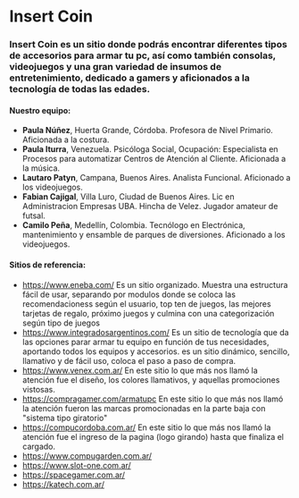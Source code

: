 # Insert Coin

### Insert Coin es un sitio donde podrás encontrar diferentes tipos de accesorios para armar tu pc, así como también consolas, videojuegos y una gran variedad de insumos de entretenimiento, dedicado a gamers y aficionados a la tecnología de todas las edades.

#### Nuestro equipo:
- **Paula Núñez**, Huerta Grande, Córdoba. Profesora de Nivel Primario. Aficionada a la costura.
- **Paula Iturra**, Venezuela. Psicóloga Social, Ocupación: Especialista en Procesos para automatizar Centros de Atención al Cliente. Aficionada a la música.
- **Lautaro Patyn**, Campana, Buenos Aires. Analista Funcional. Aficionado a los videojuegos.
- **Fabian Cajigal**, Villa Luro, Ciudad de Buenos Aires. Lic en Administracion Empresas UBA. Hincha de Velez. Jugador amateur de futsal.
- **Camilo Peña**, Medellín, Colombia. Tecnólogo en Electrónica, mantenimiento y ensamble de parques de diversiones. Aficionado a los videojuegos.

#### Sitios de referencia:

* https://www.eneba.com/ Es un sitio organizado. Muestra una estructura fácil de usar, separando por modulos donde se coloca las recomendacioness según el usuario, top ten de juegos, las mejores tarjetas de regalo, próximo juegos y culmina con una categorización según tipo de juegos
* https://www.integradosargentinos.com/ Es un sitio de tecnología que da las opciones  parar armar tu equipo en función de tus necesidades, aportando todos los equipos y accesorios. es un sitio dinámico, sencillo, llamativo y de fácil uso, coloca el paso a paso de compra.
* https://www.venex.com.ar/  En este sitio lo que más nos llamó la atención fue el diseño, los colores llamativos, y aquellas promociones vistosas.
* https://compragamer.com/armatupc  En este sitio lo que más nos llamó la atención fueron las marcas promocionadas en la parte baja con "sistema tipo giratorio"
* https://compucordoba.com.ar/   En este sitio lo que más nos llamó la atención fue el ingreso de la pagina (logo girando) hasta que finaliza el cargado.
* https://www.compugarden.com.ar/
* https://www.slot-one.com.ar/
* https://spacegamer.com.ar/
* https://katech.com.ar/
